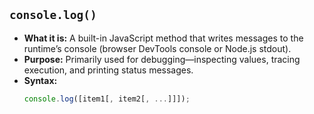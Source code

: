 ## `console.log()`

- **What it is:** A built-in JavaScript method that writes messages to the runtime’s console (browser DevTools console or Node.js stdout).  
- **Purpose:** Primarily used for debugging—inspecting values, tracing execution, and printing status messages.  
- **Syntax:**  
  ```js
  console.log([item1[, item2[, ...]]]);
```
